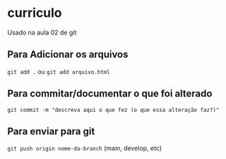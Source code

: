 # curriculo
Usado na aula 02 de git

## Para Adicionar os arquivos
`git add .` ou  `git add arquivo.html`

## Para commitar/documentar o que foi alterado
`git commit -m "descreva aqui o que fez (o que essa alteração faz?)"`

## Para enviar para git
`git push origin nome-da-branch` (main, develop, etc)